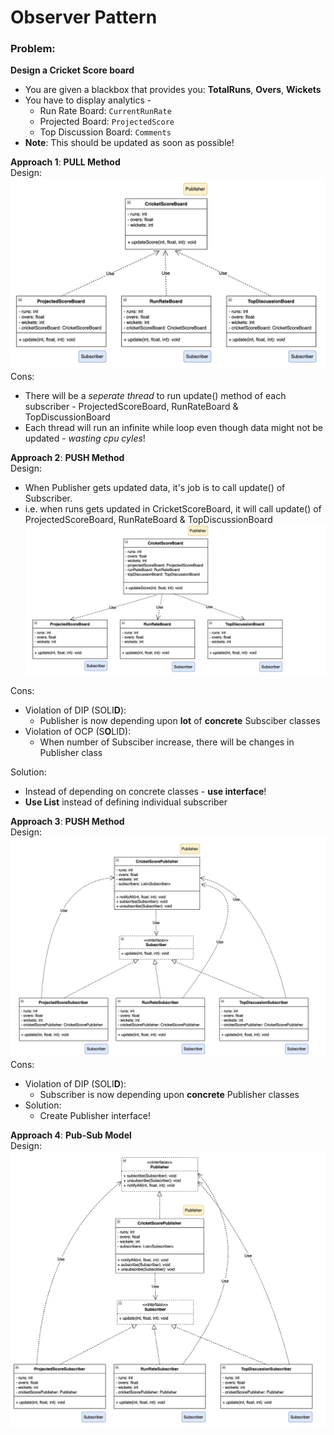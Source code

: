 # Observer Pattern

### Problem:
**Design a Cricket Score board**
- You are given a blackbox that provides you: **TotalRuns**, **Overs**, **Wickets**
- You have to display analytics -
    - Run Rate Board: `CurrentRunRate`
    - Projected Board: `ProjectedScore`
    - Top Discussion Board: `Comments`
- **Note**: This should be updated as soon as possible!

**Approach 1**: **PULL Method** <br/>
Design:
![approach1.png](approach1%2Fapproach1.png)
Cons:
- There will be a _seperate thread_ to run update() method of each subscriber - ProjectedScoreBoard, RunRateBoard & TopDiscussionBoard 
- Each thread will run an infinite while loop even though data might not be updated - _wasting cpu cyles_!

**Approach 2**: **PUSH Method** <br/>
Design:
- When Publisher gets updated data, it's job is to call update() of Subscriber.
- i.e. when runs gets updated in CricketScoreBoard, it will call update() of ProjectedScoreBoard, RunRateBoard & TopDiscussionBoard
![approach2-A.png](approach2%2Fapproach2-A.png)

Cons:
- Violation of DIP (SOLI**D**):
  - Publisher is now depending upon **lot** of **concrete** Subsciber classes
- Violation of OCP (S**O**LID):
  - When number of Subsciber increase, there will be changes in Publisher class

Solution:
  - Instead of depending on concrete classes - **use interface**!
  - **Use List** instead of defining individual subscriber

**Approach 3**: **PUSH Method** <br/>
Design:
![approach3-A.png](approach3%2Fapproach3-A.png)
Cons:
- Violation of DIP (SOLI**D**):
  - Subscriber is now depending upon **concrete** Publisher classes
- Solution:
  - Create Publisher interface!

**Approach 4**: **Pub-Sub Model**<br/>
Design:
![approach4-A.png](approach4%2Fapproach4-A.png)
